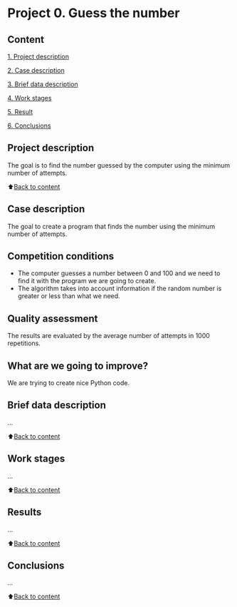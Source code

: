 # Project 0. Guess the number

## Content
[1. Project description](https://github.com/igorbakharev/skill_factory/tree/main/project_0/README.md#Project-description)

[2. Case description](https://github.com/igorbakharev/skill_factory/tree/main/project_0/README.md#Case-description)

[3. Brief data description](https://github.com/igorbakharev/skill_factory/tree/main/project_0/README.md#Brief-data-description)

[4. Work stages](https://github.com/igorbakharev/skill_factory/tree/main/project_0/README.md#Work-stages)

[5. Result](https://github.com/igorbakharev/skill_factory/tree/main/project_0/README.md#Result)

[6. Conclusions](https://github.com/igorbakharev/skill_factory/tree/main/project_0/README.md#Conclusions)

## Project description
The goal is to find the number guessed by the computer using the minimum number of attempts.

:arrow_up:[Back to content](https://github.com/igorbakharev/skill_factory/tree/main/project_0/README.md#Content)

## Case description
The goal to create a program that finds the number using the minimum number of attempts.

## Competition conditions
- The computer guesses a number between 0 and 100 and we need to find it with the program we are going to create.
- The algorithm takes into account information if the random number is greater or less than what we need.

## Quality assessment
The results are evaluated by the average number of attempts in 1000 repetitions.

## What are we going to improve?
We are trying to create nice Python code.

## Brief data description
...

:arrow_up:[Back to content](https://github.com/igorbakharev/skill_factory/tree/main/project_0/README.md#Content)

## Work stages
...

:arrow_up:[Back to content](https://github.com/igorbakharev/skill_factory/tree/main/project_0/README.md#Content)

## Results
...

:arrow_up:[Back to content](https://github.com/igorbakharev/skill_factory/tree/main/project_0/README.md#Content)

## Conclusions
...

:arrow_up:[Back to content](https://github.com/igorbakharev/skill_factory/tree/main/project_0/README.md#Content)
